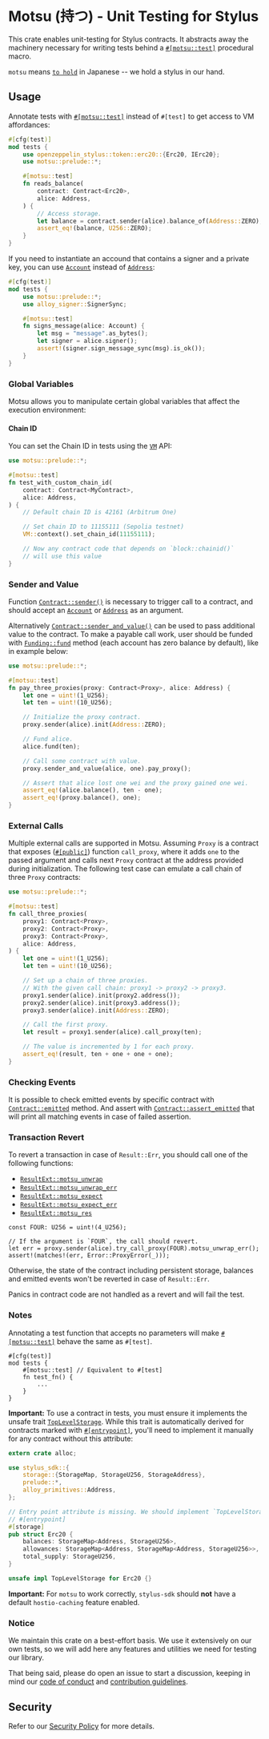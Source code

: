 # Motsu (持つ) - Unit Testing for Stylus

This crate enables unit-testing for Stylus contracts. It abstracts away the
machinery necessary for writing tests behind a [`#[motsu::test]`][test_attribute] procedural
macro.

`motsu` means [`to hold`][to-hold] in Japanese -- we hold a stylus in our hand.

[to-hold]: https://jisho.org/word/%E6%8C%81%E3%81%A4

## Usage

Annotate tests with [`#[motsu::test]`][test_attribute] instead of `#[test]`
to get access to VM affordances:

```rust
#[cfg(test)]
mod tests {
    use openzeppelin_stylus::token::erc20::{Erc20, IErc20};
    use motsu::prelude::*;

    #[motsu::test]
    fn reads_balance(
        contract: Contract<Erc20>,
        alice: Address,
    ) {
        // Access storage.
        let balance = contract.sender(alice).balance_of(Address::ZERO);
        assert_eq!(balance, U256::ZERO);
    }
}
```

If you need to instantiate an accound that contains a signer and a private key,
you can use [`Account`][account] instead of [`Address`][address]:

```rust
#[cfg(test)]
mod tests {
    use motsu::prelude::*;
    use alloy_signer::SignerSync;

    #[motsu::test]
    fn signs_message(alice: Account) {
        let msg = "message".as_bytes();
        let signer = alice.signer();
        assert!(signer.sign_message_sync(msg).is_ok());
    }
}
```

### Global Variables

Motsu allows you to manipulate certain global variables that affect the
execution environment:

#### Chain ID

You can set the Chain ID in tests using the [`VM`][vm] API:

```rust
use motsu::prelude::*;

#[motsu::test]
fn test_with_custom_chain_id(
    contract: Contract<MyContract>,
    alice: Address,
) {
    // Default chain ID is 42161 (Arbitrum One)

    // Set chain ID to 11155111 (Sepolia testnet)
    VM::context().set_chain_id(11155111);

    // Now any contract code that depends on `block::chainid()`
    // will use this value
}
```

### Sender and Value

Function [`Contract::sender()`][contract_sender] is necessary to trigger call to a contract, and
should accept an [`Account`][account] or [`Address`][address] as an
argument.

Alternatively [`Contract::sender_and_value()`][contract_sender_and_value] can be used to pass
additional
value to the contract.
To make a payable call work, user should be funded with [`Funding::fund`][funding_fund] method
(each account has zero balance by default), like in example below:

```rust
use motsu::prelude::*;

#[motsu::test]
fn pay_three_proxies(proxy: Contract<Proxy>, alice: Address) {
    let one = uint!(1_U256);
    let ten = uint!(10_U256);

    // Initialize the proxy contract.
    proxy.sender(alice).init(Address::ZERO);

    // Fund alice.
    alice.fund(ten);

    // Call some contract with value.
    proxy.sender_and_value(alice, one).pay_proxy();

    // Assert that alice lost one wei and the proxy gained one wei.
    assert_eq!(alice.balance(), ten - one);
    assert_eq!(proxy.balance(), one);
}
```

### External Calls

Multiple external calls are supported in Motsu.
Assuming `Proxy` is a contract that exposes ([`#[public]`][stylus_sdk_public]) function `call_proxy`,
where it adds `one` to the passed argument and calls next `Proxy` contract
at the address provided during initialization.
The following test case can emulate a call chain of three `Proxy` contracts:

```rust
use motsu::prelude::*;

#[motsu::test]
fn call_three_proxies(
    proxy1: Contract<Proxy>,
    proxy2: Contract<Proxy>,
    proxy3: Contract<Proxy>,
    alice: Address,
) {
    let one = uint!(1_U256);
    let ten = uint!(10_U256);

    // Set up a chain of three proxies.
    // With the given call chain: proxy1 -> proxy2 -> proxy3.
    proxy1.sender(alice).init(proxy2.address());
    proxy2.sender(alice).init(proxy3.address());
    proxy3.sender(alice).init(Address::ZERO);

    // Call the first proxy.
    let result = proxy1.sender(alice).call_proxy(ten);

    // The value is incremented by 1 for each proxy.
    assert_eq!(result, ten + one + one + one);
}
```

### Checking Events

It is possible to check emitted events by specific contract with
[`Contract::emitted`][contract_emitted] method.
And assert with [`Contract::assert_emitted`][contract_assert_emitted] that will print all matching
events in case of failed assertion.

### Transaction Revert

To revert a transaction in case of `Result::Err`, you should call one of
the following functions:

- [`ResultExt::motsu_unwrap`][result_motsu_unwrap]
- [`ResultExt::motsu_unwrap_err`][result_motsu_unwrap_err]
- [`ResultExt::motsu_expect`][result_motsu_expect]
- [`ResultExt::motsu_expect_err`][result_motsu_expect_err]
- [`ResultExt::motsu_res`][result_motsu_res]

```rust,ignore
const FOUR: U256 = uint!(4_U256);

// If the argument is `FOUR`, the call should revert.
let err = proxy.sender(alice).try_call_proxy(FOUR).motsu_unwrap_err();
assert!(matches!(err, Error::ProxyError(_)));
```

Otherwise, the state of the contract including persistent storage, balances
and emitted events won't be reverted in case of `Result::Err`.

Panics in contract code are not handled as a revert and will fail the test.

### Notes

Annotating a test function that accepts no parameters will make
[`#[motsu::test]`][test_attribute] behave the same as `#[test]`.

```rust,ignore
#[cfg(test)]
mod tests {
    #[motsu::test] // Equivalent to #[test]
    fn test_fn() {
        ...
    }
}
```

**Important:** To use a contract in tests, you must ensure it implements the
unsafe trait [`TopLevelStorage`][stylus_sdk_top_level_storage].
While this trait is automatically derived for contracts marked with
[`#[entrypoint]`][stylus_sdk_entrypoint], you'll need to implement
it manually for any contract without this attribute:

```rust
extern crate alloc;

use stylus_sdk::{
    storage::{StorageMap, StorageU256, StorageAddress},
    prelude::*,
    alloy_primitives::Address,
};

// Entry point attribute is missing. We should implement `TopLevelStorage` ourselves.
// #[entrypoint]
#[storage]
pub struct Erc20 {
    balances: StorageMap<Address, StorageU256>,
    allowances: StorageMap<Address, StorageMap<Address, StorageU256>>,
    total_supply: StorageU256,
}

unsafe impl TopLevelStorage for Erc20 {}
```

**Important:** For `motsu` to work correctly, `stylus-sdk` should **not** have
a default `hostio-caching` feature enabled.

### Notice

We maintain this crate on a best-effort basis. We use it extensively on our own
tests, so we will add here any features and utilities we need for testing our library.

That being said, please do open an issue to start a discussion, keeping in mind
our [code of conduct] and [contribution guidelines].

[code of conduct]: ../../CODE_OF_CONDUCT.md

[contribution guidelines]: ../../CONTRIBUTING.md

## Security

Refer to our [Security Policy] for more details.

[Security Policy]: ../../SECURITY.md

[test_attribute]: crate::test

[account]: crate::prelude::Account

[address]: stylus_sdk::alloy_primitives::Address

[vm]: crate::prelude::VM

[contract_sender]: crate::prelude::Contract::sender

[contract_sender_and_value]: crate::prelude::Contract::sender_and_value

[funding_fund]: crate::prelude::Funding::fund

[stylus_sdk_public]: stylus_sdk::prelude::public

[contract_emitted]: crate::prelude::Contract::emitted

[contract_assert_emitted]: crate::prelude::Contract::assert_emitted

[result_motsu_unwrap]: crate::prelude::ResultExt::motsu_unwrap

[result_motsu_unwrap_err]: crate::prelude::ResultExt::motsu_unwrap_err

[result_motsu_expect]: crate::prelude::ResultExt::motsu_expect

[result_motsu_expect_err]: crate::prelude::ResultExt::motsu_expect_err

[result_motsu_res]: crate::prelude::ResultExt::motsu_res

[stylus_sdk_top_level_storage]: stylus_sdk::prelude::TopLevelStorage

[stylus_sdk_entrypoint]: stylus_sdk::prelude::entrypoint
